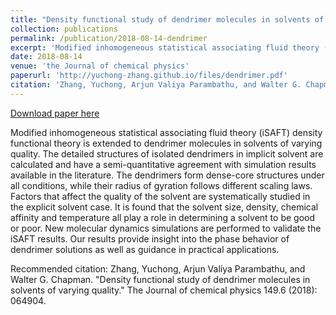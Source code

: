 ```yaml
---
title: "Density functional study of dendrimer molecules in solvents of varying quality"
collection: publications
permalink: /publication/2018-08-14-dendrimer
excerpt: 'Modified inhomogeneous statistical associating fluid theory (iSAFT) density functional theory is extended to dendrimer molecules in solvents of varyin...'
date: 2018-08-14
venue: 'the Journal of chemical physics'
paperurl: 'http://yuchong-zhang.github.io/files/dendrimer.pdf'
citation: 'Zhang, Yuchong, Arjun Valiya Parambathu, and Walter G. Chapman. &quot;Density functional study of dendrimer molecules in solvents of varying quality.&quot; The Journal of chemical physics 149.6 (2018): 064904.'
---
```


<a href='http://yuchong-zhang.github.io/files/dendrimer.pdf'>Download paper here</a>

Modified inhomogeneous statistical associating fluid theory (iSAFT) density functional theory is extended to dendrimer molecules in solvents of varying quality. The detailed structures of isolated dendrimers in implicit solvent are calculated and have a semi-quantitative agreement with simulation results available in the literature. The dendrimers form dense-core structures under all conditions, while their radius of gyration follows different scaling laws. Factors that affect the quality of the solvent are systematically studied in the explicit solvent case. It is found that the solvent size, density, chemical affinity and temperature all play a role in determining a solvent to be good or poor. New molecular dynamics simulations are performed to validate the iSAFT results. Our results provide insight into the phase behavior of dendrimer solutions as well as guidance in practical applications.

Recommended citation: Zhang, Yuchong, Arjun Valiya Parambathu, and Walter G. Chapman. "Density functional study of dendrimer molecules in solvents of varying quality." The Journal of chemical physics 149.6 (2018): 064904.